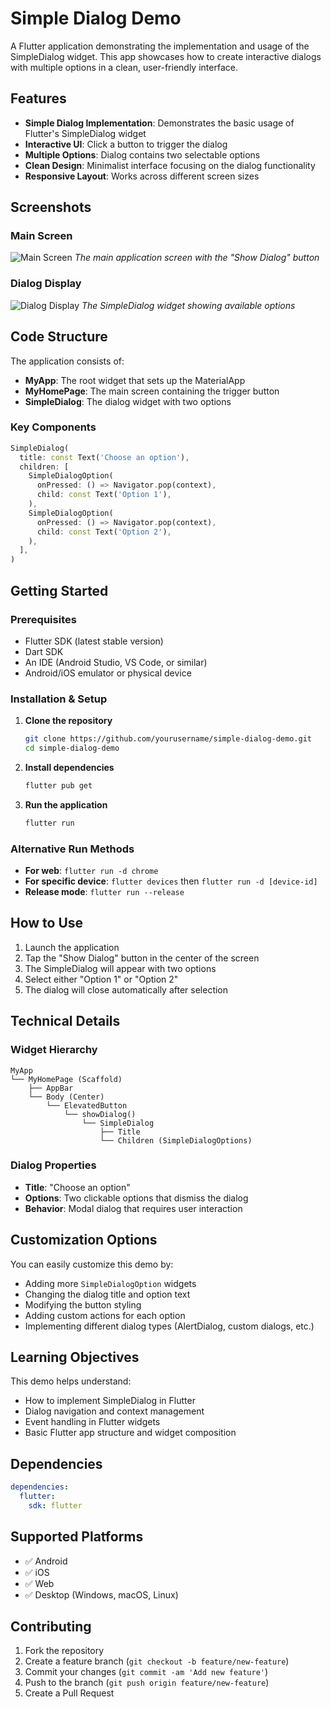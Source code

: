 # Simple Dialog Demo

A Flutter application demonstrating the implementation and usage of the SimpleDialog widget. This app showcases how to create interactive dialogs with multiple options in a clean, user-friendly interface.

## Features

- **Simple Dialog Implementation**: Demonstrates the basic usage of Flutter's SimpleDialog widget
- **Interactive UI**: Click a button to trigger the dialog
- **Multiple Options**: Dialog contains two selectable options
- **Clean Design**: Minimalist interface focusing on the dialog functionality
- **Responsive Layout**: Works across different screen sizes

## Screenshots

### Main Screen
![Main Screen](lib/images/screenshot1.png)
*The main application screen with the "Show Dialog" button*

### Dialog Display
![Dialog Display](lib/images/screenshot2.png)
*The SimpleDialog widget showing available options*

## Code Structure

The application consists of:

- **MyApp**: The root widget that sets up the MaterialApp
- **MyHomePage**: The main screen containing the trigger button
- **SimpleDialog**: The dialog widget with two options

### Key Components

```dart
SimpleDialog(
  title: const Text('Choose an option'),
  children: [
    SimpleDialogOption(
      onPressed: () => Navigator.pop(context),
      child: const Text('Option 1'),
    ),
    SimpleDialogOption(
      onPressed: () => Navigator.pop(context),
      child: const Text('Option 2'),
    ),
  ],
)
```

## Getting Started

### Prerequisites

- Flutter SDK (latest stable version)
- Dart SDK
- An IDE (Android Studio, VS Code, or similar)
- Android/iOS emulator or physical device

### Installation & Setup

1. **Clone the repository**
   ```bash
   git clone https://github.com/yourusername/simple-dialog-demo.git
   cd simple-dialog-demo
   ```

2. **Install dependencies**
   ```bash
   flutter pub get
   ```

3. **Run the application**
   ```bash
   flutter run
   ```

### Alternative Run Methods

- **For web**: `flutter run -d chrome`
- **For specific device**: `flutter devices` then `flutter run -d [device-id]`
- **Release mode**: `flutter run --release`

## How to Use

1. Launch the application
2. Tap the "Show Dialog" button in the center of the screen
3. The SimpleDialog will appear with two options
4. Select either "Option 1" or "Option 2"
5. The dialog will close automatically after selection

## Technical Details

### Widget Hierarchy
```
MyApp
└── MyHomePage (Scaffold)
    ├── AppBar
    └── Body (Center)
        └── ElevatedButton
            └── showDialog()
                └── SimpleDialog
                    ├── Title
                    └── Children (SimpleDialogOptions)
```

### Dialog Properties
- **Title**: "Choose an option"
- **Options**: Two clickable options that dismiss the dialog
- **Behavior**: Modal dialog that requires user interaction

## Customization Options

You can easily customize this demo by:

- Adding more `SimpleDialogOption` widgets
- Changing the dialog title and option text
- Modifying the button styling
- Adding custom actions for each option
- Implementing different dialog types (AlertDialog, custom dialogs, etc.)

## Learning Objectives

This demo helps understand:
- How to implement SimpleDialog in Flutter
- Dialog navigation and context management
- Event handling in Flutter widgets
- Basic Flutter app structure and widget composition

## Dependencies

```yaml
dependencies:
  flutter:
    sdk: flutter
```

## Supported Platforms

- ✅ Android
- ✅ iOS
- ✅ Web
- ✅ Desktop (Windows, macOS, Linux)

## Contributing

1. Fork the repository
2. Create a feature branch (`git checkout -b feature/new-feature`)
3. Commit your changes (`git commit -am 'Add new feature'`)
4. Push to the branch (`git push origin feature/new-feature`)
5. Create a Pull Request